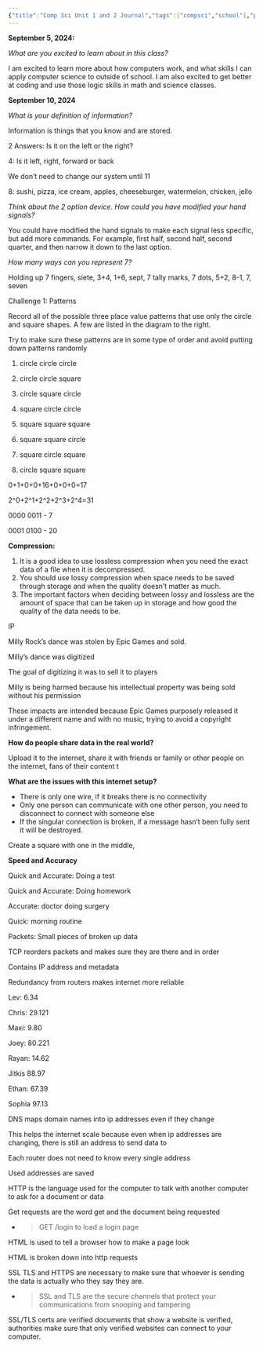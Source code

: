```yaml
---
{"title":"Comp Sci Unit 1 and 2 Journal","tags":["compsci","school"],"publish":true,"PassFrontmatter":true}
---
```



**September 5, 2024:**

*What are you excited to learn about in this class?*

I am excited to learn more about how computers work, and what skills I can apply computer science to outside of school. I am also excited to get better at coding and use those logic skills in math and science classes.

**September 10, 2024**

*What is your definition of information?*

Information is things that you know and are stored.

2 Answers: Is it on the left or the right?

4: Is it left, right, forward or back

We don’t need to change our system until 11

8: sushi, pizza, ice cream, apples, cheeseburger, watermelon, chicken, jello

*Think about the 2 option device. How could you have modified your hand signals?*

You could have modified the hand signals to make each signal less specific, but add more commands. For example, first half, second half, second quarter, and then narrow it down to the last option.

*How many ways can you represent 7?*

Holding up 7 fingers, siete, 3+4, 1+6, sept, 7 tally marks, 7 dots, 5+2, 8-1, 7, seven

Challenge 1: Patterns

Record all of the possible three place value patterns that use only the circle and square shapes. A few are listed in the diagram to the right.

Try to make sure these patterns are in some type of order and avoid putting down patterns randomly

1) circle circle circle

2) circle circle square

3) circle square circle

4) square circle circle

5) square square square

6) square square circle

7) square circle square

8) circle square square

0+1+0+0+16+0+0+0=17

2^0+2^1+2^2+2^3+2^4=31

0000 0011 - 7

0001 0100 - 20

**Compression:**

1. It is a good idea to use lossless compression when you need the exact data of a file when it is decompressed.
2. You should use lossy compression when space needs to be saved through storage and when the quality doesn’t matter as much.
3. The important factors when deciding between lossy and lossless are the amount of space that can be taken up in storage and how good the quality of the data needs to be.

IP

Milly Rock’s dance was stolen by Epic Games and sold.

Milly’s dance was digitized

The goal of digitizing it was to sell it to players

Milly is being harmed because his intellectual property was being sold without his permission

These impacts are intended because Epic Games purposely released it under a different name and with no music, trying to avoid a copyright infringement.

**How do people share data in the real world?**

Upload it to the internet, share it with friends or family or other people on the internet, fans of their content t

**What are the issues with this internet setup?**

- There is only one wire, if it breaks there is no connectivity
- Only one person can communicate with one other person, you need to disconnect to connect with someone else
- If the singular connection is broken, if a message hasn’t been fully sent it will be destroyed.

Create a square with one in the middle,

**Speed and Accuracy**

Quick and Accurate: Doing a test

Quick and Accurate: Doing homework

Accurate: doctor doing surgery

Quick: morning routine

Packets: Small pieces of broken up data

TCP reorders packets and makes sure they are there and in order

Contains IP address and metadata

Redundancy from routers makes internet more reliable

Lev: 6.34

Chris: 29.121

Maxi: 9.80

Joey: 80.221

Rayan: 14.62

Jitkis 88.97

Ethan: 67.39

Sophia 97.13

DNS maps domain names into ip addresses even if they change

This helps the internet scale because even when ip addresses are changing, there is still an address to send data to

Each router does not need to know every single address

Used addresses are saved

HTTP is the language used for the computer to talk with another computer to ask for a document or data

Get requests are the word get and the document being requested

- > GET /login to load a login page

HTML is used to tell a browser how to make a page look

HTML is broken down into http requests

SSL TLS and HTTPS are necessary to make sure that whoever is sending the data is actually who they say they are.

- > SSL and TLS are the secure channels that protect your communications from snooping and tampering

SSL/TLS certs are verified documents that show a website is verified, authorities make sure that only verified websites can connect to your computer.
